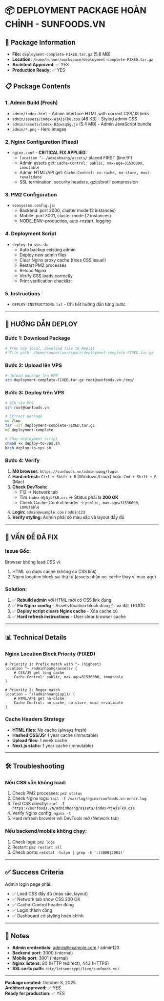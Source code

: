 # 📦 DEPLOYMENT PACKAGE HOÀN CHỈNH - SUNFOODS.VN

## 🎯 Package Information
- **File:** `deployment-complete-FIXED.tar.gz` (5.8 MB)
- **Location:** `/home/runner/workspace/deployment-complete-FIXED.tar.gz`
- **Architect Approved:** ✅ YES
- **Production Ready:** ✅ YES

## 📋 Package Contents

### 1. Admin Build (Fresh)
- `admin/index.html` - Admin interface HTML with correct CSS/JS links
- `admin/assets/index-WjAjsFk0.css` (46 KB) - Styled admin CSS
- `admin/assets/index-B3pwsqSg.js` (5.4 MB) - Admin JavaScript bundle
- `admin/*.png` - Hero images

### 2. Nginx Configuration (Fixed)
- `nginx.conf` - **CRITICAL FIX APPLIED:**
  * `location ^~ /adminhoang/assets/` placed FIRST (line 91)
  * Admin assets get: `Cache-Control: public, max-age=31536000, immutable`
  * Admin HTML/API get: `Cache-Control: no-cache, no-store, must-revalidate`
  * SSL termination, security headers, gzip/brotli compression

### 3. PM2 Configuration
- `ecosystem.config.js`:
  * Backend: port 3000, cluster mode (2 instances)
  * Mobile: port 3001, cluster mode (2 instances)
  * NODE_ENV=production, auto-restart, logging

### 4. Deployment Script
- `deploy-to-vps.sh`:
  * Auto backup existing admin
  * Deploy new admin files
  * Clear Nginx proxy cache (fixes CSS issue!)
  * Restart PM2 processes
  * Reload Nginx
  * Verify CSS loads correctly
  * Print verification checklist

### 5. Instructions
- `DEPLOY-INSTRUCTIONS.txt` - Chi tiết hướng dẫn từng bước

---

## 🚀 HƯỚNG DẪN DEPLOY

### Bước 1: Download Package
```bash
# Trên máy local, download file từ Replit
# File path: /home/runner/workspace/deployment-complete-FIXED.tar.gz
```

### Bước 2: Upload lên VPS
```bash
# Upload package lên VPS
scp deployment-complete-FIXED.tar.gz root@sunfoods.vn:/tmp/
```

### Bước 3: Deploy trên VPS
```bash
# SSH vào VPS
ssh root@sunfoods.vn

# Extract package
cd /tmp
tar -xzf deployment-complete-FIXED.tar.gz
cd deployment-complete

# Chạy deployment script
chmod +x deploy-to-vps.sh
bash deploy-to-vps.sh
```

### Bước 4: Verify
1. **Mở browser:** `https://sunfoods.vn/adminhoang/login`
2. **Hard refresh:** `Ctrl + Shift + R` (Windows/Linux) hoặc `Cmd + Shift + R` (Mac)
3. **Check DevTools:**
   - F12 → Network tab
   - Tìm `index-WjAjsFk0.css` → Status phải là **200 OK**
   - Check Cache-Control header → `public, max-age=31536000, immutable`
4. **Login:** `admin@example.com` / `admin123`
5. **Verify styling:** Admin phải có màu sắc và layout đầy đủ

---

## 🔧 VẤN ĐỀ ĐÃ FIX

### Issue Gốc:
Browser không load CSS vì:
1. HTML cũ được cache (không có CSS link)
2. Nginx location block sai thứ tự (assets nhận no-cache thay vì max-age)

### Solution:
1. ✅ **Rebuild admin** với HTML mới có CSS link đúng
2. ✅ **Fix Nginx config** - Assets location block dùng `^~` và đặt TRƯỚC
3. ✅ **Deploy script clears Nginx cache** - Xóa cache cũ
4. ✅ **Hard refresh instructions** - User clear browser cache

---

## 📊 Technical Details

### Nginx Location Block Priority (FIXED)
```nginx
# Priority 1: Prefix match with ^~ (highest)
location ^~ /adminhoang/assets/ {
    # CSS/JS get long cache
    Cache-Control: public, max-age=31536000, immutable
}

# Priority 2: Regex match
location ~ ^/(adminhoang|api)/ {
    # HTML/API get no-cache
    Cache-Control: no-cache, no-store, must-revalidate
}
```

### Cache Headers Strategy
- **HTML files:** No cache (always fresh)
- **Hashed CSS/JS:** 1 year cache (immutable)
- **Upload files:** 1 week cache
- **Next.js static:** 1 year cache (immutable)

---

## 🛠️ Troubleshooting

### Nếu CSS vẫn không load:
1. Check PM2 processes: `pm2 status`
2. Check Nginx logs: `tail -f /var/log/nginx/sunfoods.vn-error.log`
3. Test CSS directly: `curl -I https://sunfoods.vn/adminhoang/assets/index-WjAjsFk0.css`
4. Verify Nginx config: `nginx -t`
5. Hard refresh browser với DevTools mở (Network tab)

### Nếu backend/mobile không chạy:
1. Check logs: `pm2 logs`
2. Restart: `pm2 restart all`
3. Check ports: `netstat -tulpn | grep -E ':(3000|3001)'`

---

## ✅ Success Criteria

Admin login page phải:
- ✅ Load CSS đầy đủ (màu sắc, layout)
- ✅ Network tab show CSS 200 OK
- ✅ Cache-Control header đúng
- ✅ Login thành công
- ✅ Dashboard có styling hoàn chỉnh

---

## 📝 Notes

- **Admin credentials:** admin@example.com / admin123
- **Backend port:** 3000 (internal)
- **Mobile port:** 3001 (internal)
- **Nginx listens:** 80 (HTTP redirect), 443 (HTTPS)
- **SSL certs path:** `/etc/letsencrypt/live/sunfoods.vn/`

---

**Package created:** October 8, 2025  
**Architect approved:** ✅ YES  
**Ready for production:** ✅ YES
